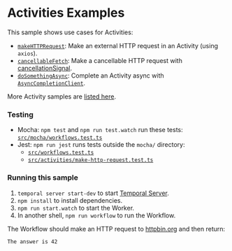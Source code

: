 # Activities Examples

This sample shows use cases for Activities:

- [`makeHTTPRequest`](./src/activities/index.ts): Make an external HTTP request in an Activity (using `axios`).
- [`cancellableFetch`](./src/activities/cancellable-fetch.ts): Make a cancellable HTTP request with [cancellationSignal](https://typescript.temporal.io/api/classes/client.CancelledFailure).
- [`doSomethingAsync`](./src/activities/async-completion.ts): Complete an Activity async with [`AsyncCompletionClient`](https://typescript.temporal.io/api/classes/client.AsyncCompletionClient/#complete).

More Activity samples are [listed here](https://github.com/temporalio/samples-typescript/#activity-apis-and-design-patterns).

### Testing

- Mocha: `npm test` and `npm run test.watch` run these tests: [`src/mocha/workflows.test.ts`](./src/mocha/workflows.test.ts)
- Jest: `npm run jest` runs tests outside the `mocha/` directory:
  - [`src/workflows.test.ts`](./src/workflows.test.ts)
  - [`src/activities/make-http-request.test.ts`](./src/activities/make-http-request.test.ts)

### Running this sample

1. `temporal server start-dev` to start [Temporal Server](https://github.com/temporalio/cli/#installation).
2. `npm install` to install dependencies.
3. `npm run start.watch` to start the Worker.
4. In another shell, `npm run workflow` to run the Workflow.

The Workflow should make an HTTP request to [httpbin.org](https://httpbin.org/) and then return:

```
The answer is 42
```
